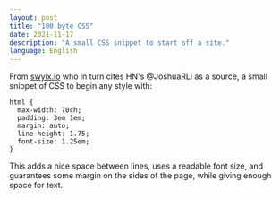 ```yaml
---
layout: post
title: "100 byte CSS"
date: 2021-11-17
description: "A small CSS snippet to start off a site."
language: English
---
```


From [swyix.io](https://www.swyx.io/css-100-bytes/) who in turn cites HN's @JoshuaRLi as a source, a small snippet of CSS to begin any style with:

```
html {
  max-width: 70ch;
  padding: 3em 1em;
  margin: auto;
  line-height: 1.75;
  font-size: 1.25em;
}
```

This adds a nice space between lines, uses a readable font size, and guarantees some margin on the sides of the page, while giving enough space for text.
